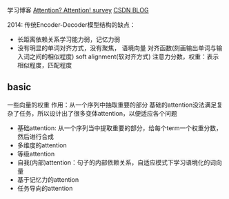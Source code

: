 学习博客
[Attention? Attention! survey](https://lilianweng.github.io/lil-log/2018/06/24/attention-attention.html)
[CSDN BLOG](https://blog.csdn.net/yujianmin1990/article/details/81432851)

2014:
传统Encoder-Decoder模型结构的缺点：
- 长距离依赖关系学习能力弱，记忆力弱
- 没有明显的单词对齐方式，没有聚焦，
语境向量
对齐函数(刻画输出单词与输入词之间的相似程度)
soft alignment(软对齐方式)
注意力分数，权重：表示相似程度，匹配程度

## basic
一些向量的权重
作用：从一个序列中抽取重要的部分
基础的attention没法满足复杂了任务，所以设计出了很多变体attention，以便适应各个问题
- 基础attention: 从一个序列当中提取重要的部分，给每个term一个权重分数，然后进行合成
- 多维度的attention
- 等级attention
- 自我(内部)attention：句子的内部依赖关系，自适应模式下学习语境化的词向量
- 基于记忆力的attention
- 任务导向的attention
